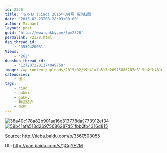 ```yaml
---
id: 2328
title: 'ちゃお (Ciao) 2015年3月号 高清扫图'
date: '2015-02-23T08:28:03+08:00'
author: Michael
layout: post
guid: 'http://www.gakky.me/?p=2328'
permalink: /2328.html
dsq_thread_id:
    - '3539420031'
Views:
    - '262'
duoshuo_thread_id:
    - '1272072281174049759'
image: /wp-content/uploads/2015/02/59b41afa513d26975686287d51fbb2fb4316d815.jpg
categories:
    - 图片
tags:
    - ciao
    - gakki
    - gakky
    - 新垣结衣
    - 杂志
---
```


[![36a40c178a82b901aa16e313778da9773912ef34](http://www.yui-aragaki.org/wp-content/uploads/2015/02/36a40c178a82b901aa16e313778da9773912ef34.jpg)](http://www.yui-aragaki.org/wp-content/uploads/2015/02/36a40c178a82b901aa16e313778da9773912ef34.jpg "36a40c178a82b901aa16e313778da9773912ef34") [![59b41afa513d26975686287d51fbb2fb4316d815](http://www.yui-aragaki.org/wp-content/uploads/2015/02/59b41afa513d26975686287d51fbb2fb4316d815.jpg)](http://www.yui-aragaki.org/wp-content/uploads/2015/02/59b41afa513d26975686287d51fbb2fb4316d815.jpg "59b41afa513d26975686287d51fbb2fb4316d815")

Source: <http://tieba.baidu.com/p/3560503055>

DL: <http://pan.baidu.com/s/1jGqYE2M>